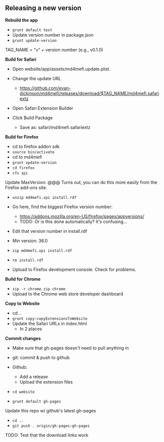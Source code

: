 Releasing a new version
-----------------------
**Rebuild the app**
* `grunt default test`
* Update version number in package.json
* `grunt update-version`

TAG_NAME = "v" + version number (e.g., v0.1.0)

**Build for Safari**

* Open website/app/assets/md4mefi.update.plist. 
* Change the update URL
    - https://github.com/evan-dickinson/md4mefi/releases/download/$TAG_NAME/md4mefi.safariextz

* Open Safari Extension Builder
* Click Build Package
    - Save as: safari/md4mefi.safariextz

**Build for Firefox**

* cd to firefox addon sdk
* `source bin/activate`
* cd to md4mefi
* `grunt update-version`
* `cd firefox`
* `cfx xpi`

Update MaxVersion:
    @@@ Turns out, you can do this more easily from the Firefox add-ons site.
* `unzip md4mefi.xpi install.rdf`
* Go here, find the biggest Firefox version number:
    - https://addons.mozilla.org/en-US/firefox/pages/appversions/
    - TODO: Or is this done automatically? It's confusing...
* Edit that version number in install.rdf
* Min version: 36.0
* `zip md4mefi.xpi install.rdf`
* `rm install.rdf`


* Upload to Firefox development console. Check for problems.

**Build for Chrome**
* `zip -r chrome.zip chrome`
* Upload to the Chrome web store developer dashboard

**Copy to Website**
* cd ..
* `grunt copy:copyExtensionsToWebsite`
* Update the Safari URLs in index.html
    - In 2 places

**Commit changes**
* Make sure that gh-pages doesn't need to pull anything in

* git: commit & push to github
* Github: 
    - Add a release
    - Upload the extension files

* `cd website`
* `grunt default gh-pages`

Update this repo w/ github's latest gh-pages
* `cd ..`
* `git push . origin/gh-pages:gh-pages`

TODO: Test that the download links work
